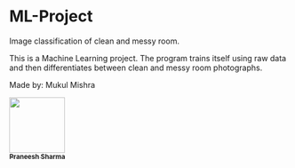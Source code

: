 # ML-Project
Image classification of clean and messy room.

This is a Machine Learning project. The program trains itself using raw data and then differentiates between clean and messy room photographs.

Made by:
Mukul Mishra
<tr><td align="center"><a href="https://github.com/Praneesh-Sharma"><kbd><img src="https://avatars3.githubusercontent.com/Praneesh-Sharma?size=100" width="100px;" alt=""/></kbd><br /><sub><b>Praneesh Sharma</b></sub></a><br /></td>
</tr>
